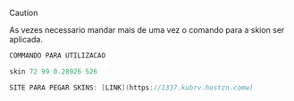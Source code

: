 > [!CAUTION]
> As vezes necessario mandar mais de uma vez o comando para a skion ser aplicada.


```c
COMMANDO PARA UTILIZACAO

skin 72 99 0.28926 526

SITE PARA PEGAR SKINS: [LINK](https://1337.kubrv.hostzn.comw)
```

